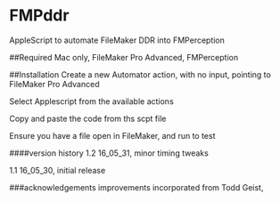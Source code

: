 # FMPddr
AppleScript to automate FileMaker DDR into FMPerception

##Required
    Mac only,
    FileMaker Pro Advanced,
    FMPerception

##Installation
Create a new Automator action, with no input, pointing to FileMaker Pro Advanced

Select Applescript from the available actions

Copy and paste the code from ths scpt file

Ensure you have a file open in FileMaker, and run to test

####version history
1.2 16_05_31, minor timing tweaks

1.1 16_05_30, initial release

###acknowledgements
improvements incorporated from Todd Geist, 
